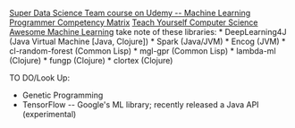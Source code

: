 [Super Data Science Team course on Udemy -- Machine Learning](https://www.udemy.com/machinelearning/)
[Programmer Competency Matrix](http://www.starling-software.com/employment/programmer-competency-matrix.html)
[Teach Yourself Computer Science](https://teachyourselfcs.com/)
[Awesome Machine Learning](https://github.com/josephmisiti/awesome-machine-learning)
  take note of these libraries:
    * DeepLearning4J (Java Virtual Machine [Java, Clojure])
    * Spark (Java/JVM)
    * Encog (JVM)
    * cl-random-forest (Common Lisp)
    * mgl-gpr (Common Lisp)
    * lambda-ml (Clojure)
    * fungp (Clojure)
    * clortex (Clojure)

TO DO/Look Up:
* Genetic Programming
* TensorFlow -- Google's ML library; recently released a Java API (experimental)

